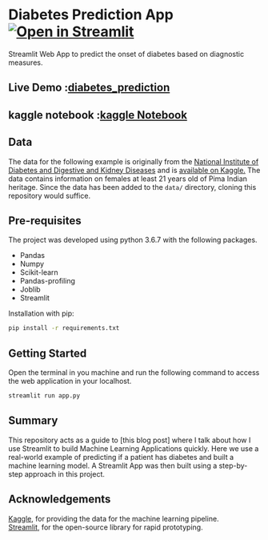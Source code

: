 # Diabetes Prediction App [![Open in Streamlit](https://static.streamlit.io/badges/streamlit_badge_black_white.svg)](https://share.streamlit.io/arunnthevapalan/diabetes-prediction-app/app.py)
Streamlit Web App to predict the onset of diabetes based on diagnostic measures. 
## Live Demo :[diabetes_prediction](https://diabetes-alpha.herokuapp.com/)
## kaggle notebook :[kaggle Notebook](https://www.kaggle.com/nakkapraneethreddy/pima-indians-diabetes-prediction/)

## Data

The data for the following example is originally from the [National Institute of Diabetes and Digestive and Kidney Diseases](https://www.niddk.nih.gov/) and is [available on Kaggle.](https://www.kaggle.com/uciml/pima-indians-diabetes-database) The data contains information on females at least 21 years old of Pima Indian heritage.
Since the data has been added to the `data/` directory, cloning this repository would suffice.
## Pre-requisites

The project was developed using python 3.6.7 with the following packages.
- Pandas
- Numpy
- Scikit-learn
- Pandas-profiling
- Joblib
- Streamlit

Installation with pip:

```bash
pip install -r requirements.txt
```

## Getting Started
Open the terminal in you machine and run the following command to access the web application in your localhost.
```bash
streamlit run app.py
```



## Summary
This repository acts as a guide to [this blog post] where I talk about how I use Streamlit to build Machine Learning Applications quickly. Here we use a real-world example of predicting if a patient has diabetes and built a machine learning model. A Streamlit App was then built using a step-by-step approach in this project.

## Acknowledgements

[Kaggle](https://kaggle.com/), for providing the data for the machine learning pipeline.  
[Streamlit](https://www.streamlit.io/), for the open-source library for rapid prototyping.



